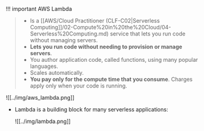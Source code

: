 
!!! important AWS Lambda
> - Is a [[AWS/Cloud Practitioner (CLF-C02|Serverless Computing]]/02-Compute%20in%20the%20Cloud/04-Serverless%20Computing.md) service that lets you run code without managing servers.
> - **Lets you run code without needing to provision or manage servers**.
> - You author application code, called functions, using many popular languages.
> - Scales automatically.
> - **You pay only for the compute time that you consume**. Charges apply only when your code is running. 

![[../img/aws_lambda.png]]

- Lambda is a building block for many serverless applications:

	![[../img/lambda.png]]
